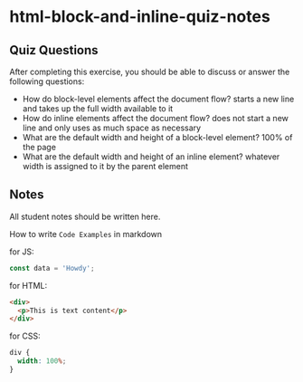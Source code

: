 # html-block-and-inline-quiz-notes

## Quiz Questions

After completing this exercise, you should be able to discuss or answer the following questions:

- How do block-level elements affect the document flow?
  starts a new line and takes up the full width available to it
- How do inline elements affect the document flow?
  does not start a new line and only uses as much space as necessary
- What are the default width and height of a block-level element?
  100% of the page
- What are the default width and height of an inline element?
  whatever width is assigned to it by the parent element

## Notes

All student notes should be written here.

How to write `Code Examples` in markdown

for JS:

```javascript
const data = 'Howdy';
```

for HTML:

```html
<div>
  <p>This is text content</p>
</div>
```

for CSS:

```css
div {
  width: 100%;
}
```
